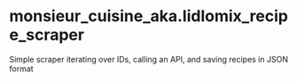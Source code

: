 # monsieur_cuisine_aka.lidlomix_recipe_scraper
Simple scraper iterating over IDs, calling an API, and saving recipes in JSON format
